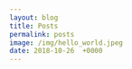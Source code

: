 ```yaml
---
layout: blog
title: Posts
permalink: posts
image: /img/hello_world.jpeg
date: 2018-10-26  +0000
---
```


